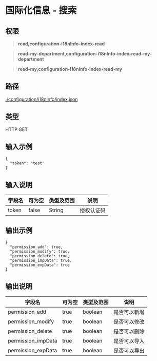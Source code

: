 # 国际化信息 - 搜索

## 权限

> **read,configuration-i18nInfo-index-read**

> **read-my-department,configuration-i18nInfo-index-read-my-department**

> **read-my,configuration-i18nInfo-index-read-my**

## 路径

[./configuration/i18nInfo/index.json](../../../../configuration/i18nInfo/index.json)

## 类型

HTTP GET

## 输入示例

```
{
  "token": "test"
}
```

## 输入说明

字段名|可为空|类型及范围|说明
---|---|---|---
token|false|String|授权认证码

## 输出示例

```
{
  "permission_add": true,
  "permission_modify": true,
  "permission_delete": true,
  "permission_impData": true,
  "permission_expData": true
}
```

## 输出说明

字段名|可为空|类型及范围|说明
---|---|---|---
permission_add|true|boolean|是否可以新增
permission_modify|true|boolean|是否可以修改
permission_delete|true|boolean|是否可以删除
permission_impData|true|boolean|是否可以导入
permission_expData|true|boolean|是否可以导出